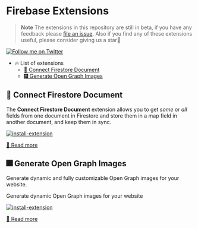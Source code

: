 # Firebase Extensions

> **Note** The extensions in this repository are still in beta, if you have any feedback please [file an issue](). Also if you find any of these extensions useful, please consider giving us a star🌟

[![Follow me on Twitter](https://img.shields.io/twitter/follow/yamankatby?style=social)](https://twitter.com/intent/follow?screen_name=yamankatby)

- 🔥 List of extensions
  - [🔌 Connect Firestore Document](#-connect-firestore-document)
  - [🎆 Generate Open Graph Images](#-generate-open-graph-images)

## 🔌 Connect Firestore Document

The **Connect Firestore Document** extension allows you to get _some_ or _all_ fields from one document in Firestore and store them in a map field in another document, and keep them in sync.

[![install-extension](https://user-images.githubusercontent.com/35961879/201528504-4e99bfc7-8691-4151-b63d-0511097d7c18.png)](https://console.firebase.google.com/project/_/extensions/install?ref=yaman/firestore-connect-document)

[👀 Read more](https://github.com/yamankatby/firestore-connect-document/tree/main/packages/firestore-connect-document)

## 🎆 Generate Open Graph Images

Generate dynamic and fully customizable Open Graph images for your website.

Generate dynamic Open Graph images for your website

[![install-extension](https://user-images.githubusercontent.com/35961879/201528504-4e99bfc7-8691-4151-b63d-0511097d7c18.png)](https://console.firebase.google.com/project/_/extensions/install?ref=yaman/generate-og-image)

[👀 Read more](https://github.com/yamankatby/firestore-connect-document/tree/main/packages/generate-og-image)
